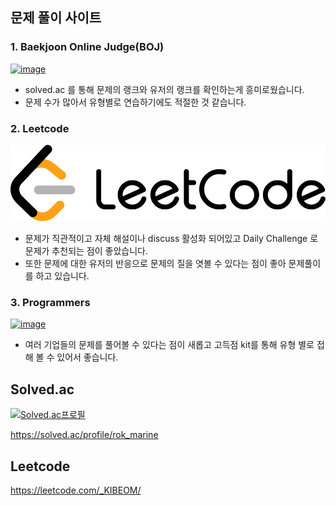 ## 문제 풀이 사이트

### 1. Baekjoon Online Judge(BOJ)

[![image](https://user-images.githubusercontent.com/60914379/136810512-f48aea86-8614-4ac2-8dfe-318f163e42fb.png)
](https://acmicpc.net)

-   solved.ac 를 통해 문제의 랭크와 유저의 랭크를 확인하는게 흥미로웠습니다.
-   문제 수가 많아서 유형별로 연습하기에도 적절한 것 같습니다.

### 2. Leetcode

[![logo](./img/logo.svg)](https://www.leetcode.com)

-   문제가 직관적이고 자체 해설이나 discuss 활성화 되어있고 Daily Challenge 로 문제가 추천되는 점이 좋았습니다.
-   또한 문제에 대한 유저의 반응으로 문제의 질을 엿볼 수 있다는 점이 좋아 문제풀이를 하고 있습니다.

### 3. Programmers

[![image](https://user-images.githubusercontent.com/60914379/136810202-1111da89-063b-4153-89ae-6d0a72e1a7d8.png)](https://www.programmers.co.kr)

-   여러 기업들의 문제를 풀어볼 수 있다는 점이 새롭고 고득점 kit를 통해 유형 별로 접해 볼 수 있어서 좋습니다.

## Solved.ac

[![Solved.ac프로필](http://mazassumnida.wtf/api/v2/generate_badge?boj=rok_marine)](https://solved.ac/rok_marine)

https://solved.ac/profile/rok_marine

## Leetcode

https://leetcode.com/_KIBEOM/
